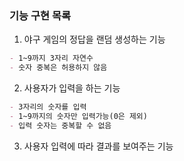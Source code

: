 ### 기능 구현 목록

1. 야구 게임의 정답을 랜덤 생성하는 기능

```md
- 1~9까지 3자리 자연수
- 숫자 중복은 허용하지 않음
```

2. 사용자가 입력을 하는 기능

```md
- 3자리의 숫자를 입력
- 1~9까지의 숫자만 입력가능(0은 제외)
- 입력 숫자는 중복할 수 없음
```

3. 사용자 입력에 따라 결과를 보여주는 기능
